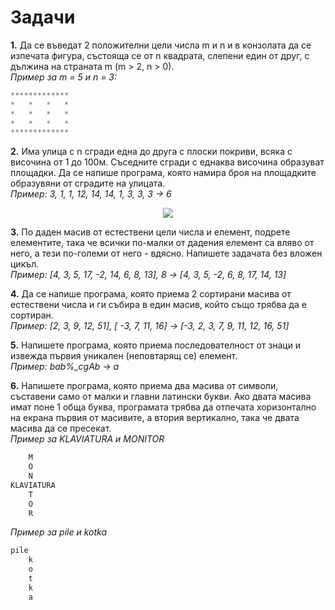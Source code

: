 # Задачи

**1.** Да се въведат 2 положителни цели числа m и n и в конзолата да се изпечата фигура, състояща се от n квадрата, слепени един от друг, с дължина на страната m (m > 2, n > 0).  
*Пример за m = 5 и n = 3:*  
```c++
*************
*   *   *   *
*   *   *   *
*   *   *   *
*************
```   

**2.** Има улица с n сгради една до друга с плоски покриви, всяка с височина от 1 до 100м. Съседните сгради с еднаква височина образуват площадки. Да се напише програма, която намира броя на площадките образувяни от сградите на улицата.  
*Пример: 3, 1, 1, 12, 14, 14, 1, 3, 3, 3 -> 6* 
 
<p align="center">
  <img src ="https://image.ibb.co/hf4zX0/hist.jpg"/>
</p>

**3.** По даден масив от естествени цели числа и елемент, подрете елементите, така че всички по-малки от дадения елемент са вляво от него, а тези по-големи от него - вдясно. Напишете задачата без вложен цикъл.  
*Пример: [4, 3, 5, 17, -2, 14, 6, 8, 13], 8 -> [4, 3, 5, -2, 6, 8, 17, 14, 13]*

**4.** Да се напише програма, която приема 2 сортирани масива от естествени числа и ги събира в един масив, който също трябва да е сортиран.    
*Пример: [2, 3, 9, 12, 51], [ -3, 7, 11, 16] -> [-3, 2, 3, 7, 9, 11, 12, 16, 51]*

**5.** Напишете програма, която приема последователност от знаци и извежда първия уникален (неповтарящ се) елемент.  
*Пример: bab%_cgAb -> a*

**6.** Напишете програма, която приема два масива от символи, съставени само от малки и главни латински букви. Ако двата масива имат поне 1 обща буква, програмата трябва да отпечата хоризонтално на екрана първия от масивите, а втория вертикално, така че двата масива да се пресекат.  
*Пример за KLAVIATURA и MONITOR*
```c++
    M
    O
    N
KLAVIATURA
    T
    O
    R
```   
*Пример за pile и kotka*
```c++
pile
    k
    o
    t
    k
    a
```   


